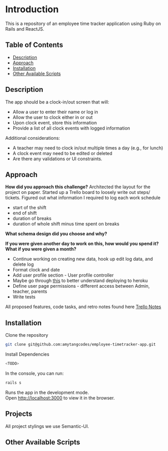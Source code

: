 # Introduction

This is a repository of an employee time tracker application using Ruby on Rails and ReactJS.

## Table of Contents

- [Description](#description)
- [Approach](#approach)
- [Installation](#installation)
- [Other Available Scripts](#other-available-scripts)

## Description

The app should be a clock-in/out screen that will:

- Allow a user to enter their name or log in
- Allow the user to clock either in or out
- Upon clock event, store this information
- Provide a list of all clock events with logged information

Additional considerations:

- A teacher may need to clock in/out multiple times a day (e.g., for lunch)
- A clock event may need to be edited or deleted
- Are there any validations or UI constraints.

## Approach

**How did you approach this challenge?**
Architected the layout for the project on paper.
Started up a Trello board to loosely write out steps/ tickets.
Figured out what information I required to log each work schedule

- start of the shift
- end of shift
- duration of breaks
- duration of whole shift minus time spent on breaks

**What schema design did you choose and why?**

**If you were given another day to work on this, how would you spend it? What if you were given a month?**

- Continue working on creating new data, hook up edit log data, and delete log
- Format clock and date
- Add user profile section - User profile controller
- Maybe go through [this](https://blog.heroku.com/a-rock-solid-modern-web-stack) to better understand deploying to heroku
- Define user page permissions - different access between Admin, teacher, parents
- Write tests

All proposed features, code tasks, and retro notes found here [Trello Notes](https://trello.com/c/5s8QGfAP)

## Installation

Clone the repository

```bash
git clone git@github.com:amytangcodes/employee-timetracker-app.git
```

Install Dependencies

```bash
<TODO>
```

In the console, you can run:

```bash
rails s
```

Runs the app in the development mode.<br />
Open [http://localhost:3000](http://localhost:3000) to view it in the browser.

## Projects

All project stylings we use Semantic-UI.

<TODO>

## Other Available Scripts
